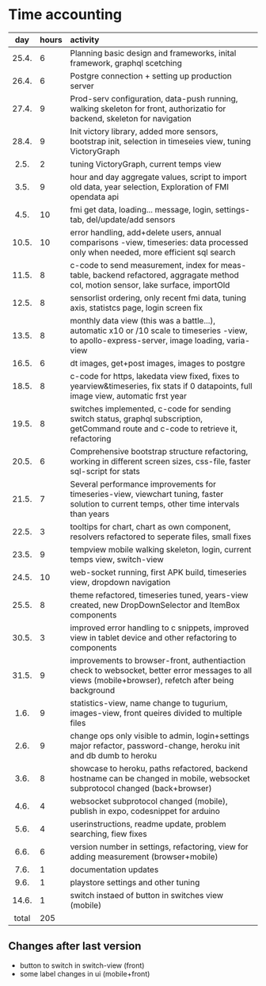 # Time accounting

|  day  | hours | activity                                                                                                                                              |
| :---: | :---- | :---------------------------------------------------------------------------------------------------------------------------------------------------- |
| 25.4. | 6     | Planning basic design and frameworks, inital framework, graphql scetching                                                                             |
| 26.4. | 6     | Postgre connection + setting up production server                                                                                                     |
| 27.4. | 9     | Prod-serv configuration, data-push running, walking skeleton for front, authorizatio for backend, skeleton for navigation                             |
| 28.4. | 9     | Init victory library, added more sensors, bootstrap init, selection in timeseies view, tuning VictoryGraph                                            |
| 2.5.  | 2     | tuning VictoryGraph, current temps view                                                                                                               |
| 3.5.  | 9     | hour and day aggregate values, script to import old data, year selection, Exploration of FMI opendata api                                             |
| 4.5.  | 10    | fmi get data, loading... message, login, settings-tab, del/update/add sensors                                                                         |
| 10.5. | 10    | error handling, add+delete users, annual comparisons -view, timeseries: data processed only when needed, more efficient sql search                    |
| 11.5. | 8     | c-code to send measurement, index for meas-table, backend refactored, aggragate method col, motion sensor, lake surface, importOld                    |
| 12.5. | 8     | sensorlist ordering, only recent fmi data, tuning axis, statistcs page, login screen fix                                                              |
| 13.5. | 8     | monthly data view (this was a battle...), automatic x10 or /10 scale to timeseries -view, to apollo-express-server, image loading, varia-view         |
| 16.5. | 6     | dt images, get+post images, images to postgre                                                                                                         |
| 18.5. | 8     | c-code for https, lakedata view fixed, fixes to yearview&timeseries, fix stats if 0 datapoints, full image view, automatic frst year                  |
| 19.5. | 8     | switches implemented, c-code for sending switch status, graphql subscription, getCommand route and c-code to retrieve it, refactoring                 |
| 20.5. | 6     | Comprehensive bootstrap structure refactoring, working in different screen sizes, css-file, faster sql-script for stats                               |
| 21.5. | 7     | Several performance improvements for timeseries-view, viewchart tuning, faster solution to current temps, other time intervals than years             |
| 22.5. | 3     | tooltips for chart, chart as own component, resolvers refactored to seperate files, small fixes                                                       |
| 23.5. | 9     | tempview mobile walking skeleton, login, current temps view, switch-view                                                                              |
| 24.5. | 10    | web-socket running, first APK build, timeseries view, dropdown navigation                                                                             |
| 25.5. | 8     | theme refactored, timeseries tuned, years-view created, new DropDownSelector and ItemBox components                                                   |
| 30.5. | 3     | improved error handling to c snippets, improved view in tablet device and other refactoring to components                                             |
| 31.5. | 9     | improvements to browser-front, authentiaction check to websocket, better error messages to all views (mobile+browser), refetch after being background |
| 1.6.  | 9     | statistics-view, name change to tugurium, images-view, front queires divided to multiple files                                                        |
| 2.6.  | 9     | change ops only visible to admin, login+settings major refactor, password-change, heroku init and db dumb to heroku                                   |
| 3.6.  | 8     | showcase to heroku, paths refactored, backend hostname can be changed in mobile, websocket subprotocol changed (back+browser)                         |
| 4.6.  | 4     | websocket subprotocol changed (mobile), publish in expo, codesnippet for arduino                                                                      |
| 5.6.  | 4     | userinstructions, readme update, problem searching, fiew fixes                                                                                        |
| 6.6.  | 6     | version number in settings, refactoring, view for adding measurement (browser+mobile)                                                                 |
| 7.6.  | 1     | documentation updates                                                                                                                                 |
| 9.6.  | 1     | playstore settings and other tuning                                                                                                                   |
| 14.6. | 1     | switch instaed of button in switches view (mobile)                                                                                                    |
| total | 205   |                                                                                                                                                       |

## Changes after last version

- button to switch in switch-view (front)
- some label changes in ui (mobile+front)
